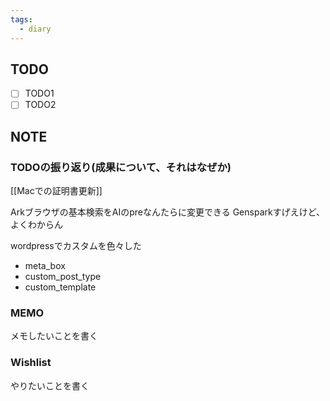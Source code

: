 ```yaml
---
tags:
  - diary
---
```


## TODO
- [ ] TODO1
- [ ] TODO2
## NOTE
### TODOの振り返り(成果について、それはなぜか)
[[Macでの証明書更新]]

Arkブラウザの基本検索をAIのpreなんたらに変更できる
Gensparkすげえけど、よくわからん

wordpressでカスタムを色々した
- meta_box
- custom_post_type
- custom_template

### MEMO
メモしたいことを書く


### Wishlist
やりたいことを書く
